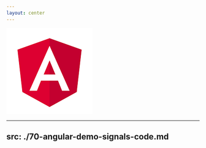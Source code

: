 ```yaml
---
layout: center
---
```

<img src="/images/angular.png" class="rounded" />

---
src: ./70-angular-demo-signals-code.md
---
